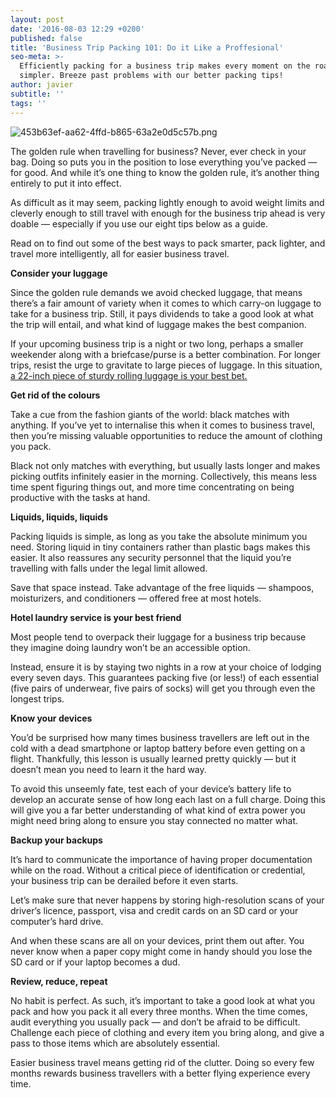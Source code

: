 ```yaml
---
layout: post
date: '2016-08-03 12:29 +0200'
published: false
title: 'Business Trip Packing 101: Do it Like a Proffesional'
seo-meta: >-
  Efficiently packing for a business trip makes every moment on the road
  simpler. Breeze past problems with our better packing tips!
author: javier
subtitle: ''
tags: ''
---
```

![453b63ef-aa62-4ffd-b865-63a2e0d5c57b.png]({{site.baseurl}}/blog-media/453b63ef-aa62-4ffd-b865-63a2e0d5c57b.png)


The golden rule when travelling for business? Never, ever check in your bag. Doing so puts you in the position to lose everything you’ve packed — for good. And while it’s one thing to know the golden rule, it’s another thing entirely to put it into effect.  

As difficult as it may seem, packing lightly enough to avoid weight limits and cleverly enough to still travel with enough for the business trip ahead is very doable — especially if you use our eight tips below as a guide.

Read on to find out some of the best ways to pack smarter, pack lighter, and travel more intelligently, all for easier business travel. 

**Consider your luggage**

Since the golden rule demands we avoid checked luggage, that means there’s a fair amount of variety when it comes to which carry-on luggage to take for a business trip. Still, it pays dividends to take a good look at what the trip will entail, and what kind of luggage makes the best companion. 

If your upcoming business trip is a night or two long, perhaps a smaller weekender along with a briefcase/purse is a better combination. For longer trips, resist the urge to gravitate to large pieces of luggage. In this situation, [a 22-inch piece of sturdy rolling luggage is your best bet.](http://thewirecutter.com/reviews/best-carry-on-luggage/)

**Get rid of the colours**

Take a cue from the fashion giants of the world: black matches with anything. If you’ve yet to internalise this when it comes to business travel, then you’re missing valuable opportunities to reduce the amount of clothing you pack.

Black not only matches with everything, but usually lasts longer and makes picking outfits infinitely easier in the morning. Collectively, this means less time spent figuring things out,  and more time concentrating on being productive with the tasks at hand. 

**Liquids, liquids, liquids**

Packing liquids is simple, as long as you take the absolute minimum you need. Storing liquid in tiny containers rather than plastic bags makes this easier. It also reassures any security personnel that the liquid you’re travelling with falls under the legal limit allowed. 

Save that space instead. Take advantage of the free liquids —  shampoos, moisturizers, and conditioners — offered free at most hotels. 

**Hotel laundry service is your best friend**

Most people tend to overpack their luggage for a business trip because they imagine doing laundry won’t be an accessible option. 

Instead, ensure it is by staying two nights in a row at your choice of lodging every seven days. This guarantees packing five (or less!) of each essential (five pairs of underwear, five pairs of socks) will get you through even the longest trips. 

**Know your devices**

You’d be surprised how many times business travellers are left out in the cold with a dead smartphone or laptop battery before even getting on a flight. Thankfully, this lesson is usually learned pretty quickly — but it doesn’t mean you need to learn it the hard way. 

To avoid this unseemly fate, test each of your device’s battery life to develop an accurate sense of how long each last on a full charge. Doing this will give you a far better understanding of what kind of extra power you might need bring along to ensure you stay connected no matter what. 

**Backup your backups**

It’s hard to communicate the importance of having proper documentation while on the road. Without a critical piece of identification or credential, your business trip can be derailed before it even starts. 

Let’s make sure that never happens by storing high-resolution scans of your driver’s licence, passport, visa and credit cards on an SD card or your computer’s hard drive. 

And when these scans are all on your devices, print them out after. You never know when a paper copy might come in handy should you lose the SD card or if your laptop becomes a dud. 

**Review, reduce, repeat**

No habit is perfect. As such, it’s important to take a good look at what you pack and how you pack it all every three months. When the time comes, audit everything you usually pack — and don’t be afraid to be difficult. Challenge each piece of clothing and every item you bring along, and give a pass to those items which are absolutely essential.

Easier business travel means getting rid of the clutter. Doing so every few months rewards business travellers with a better flying experience every time. 